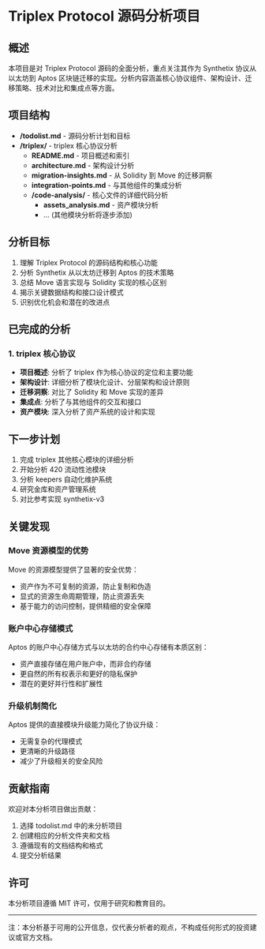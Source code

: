 # Triplex Protocol 源码分析项目

## 概述

本项目是对 Triplex Protocol 源码的全面分析，重点关注其作为 Synthetix 协议从以太坊到 Aptos 区块链迁移的实现。分析内容涵盖核心协议组件、架构设计、迁移策略、技术对比和集成点等方面。

## 项目结构

- **/todolist.md** - 源码分析计划和目标
- **/triplex/** - triplex 核心协议分析
  - **README.md** - 项目概述和索引
  - **architecture.md** - 架构设计分析
  - **migration-insights.md** - 从 Solidity 到 Move 的迁移洞察
  - **integration-points.md** - 与其他组件的集成分析
  - **/code-analysis/** - 核心文件的详细代码分析
    - **assets_analysis.md** - 资产模块分析
    - ... (其他模块分析将逐步添加)

## 分析目标

1. 理解 Triplex Protocol 的源码结构和核心功能
2. 分析 Synthetix 从以太坊迁移到 Aptos 的技术策略
3. 总结 Move 语言实现与 Solidity 实现的核心区别
4. 揭示关键数据结构和接口设计模式
5. 识别优化机会和潜在的改进点

## 已完成的分析

### 1. triplex 核心协议

- **项目概述**: 分析了 triplex 作为核心协议的定位和主要功能
- **架构设计**: 详细分析了模块化设计、分层架构和设计原则
- **迁移洞察**: 对比了 Solidity 和 Move 实现的差异
- **集成点**: 分析了与其他组件的交互和接口
- **资产模块**: 深入分析了资产系统的设计和实现

## 下一步计划

1. 完成 triplex 其他核心模块的详细分析
2. 开始分析 420 流动性池模块
3. 分析 keepers 自动化维护系统
4. 研究金库和资产管理系统
5. 对比参考实现 synthetix-v3

## 关键发现

### Move 资源模型的优势

Move 的资源模型提供了显著的安全优势：
- 资产作为不可复制的资源，防止复制和伪造
- 显式的资源生命周期管理，防止资源丢失
- 基于能力的访问控制，提供精细的安全保障

### 账户中心存储模式

Aptos 的账户中心存储方式与以太坊的合约中心存储有本质区别：
- 资产直接存储在用户账户中，而非合约存储
- 更自然的所有权表示和更好的隐私保护
- 潜在的更好并行性和扩展性

### 升级机制简化

Aptos 提供的直接模块升级能力简化了协议升级：
- 无需复杂的代理模式
- 更清晰的升级路径
- 减少了升级相关的安全风险

## 贡献指南

欢迎对本分析项目做出贡献：

1. 选择 todolist.md 中的未分析项目
2. 创建相应的分析文件夹和文档
3. 遵循现有的文档结构和格式
4. 提交分析结果

## 许可

本分析项目遵循 MIT 许可，仅用于研究和教育目的。

---

注：本分析基于可用的公开信息，仅代表分析者的观点，不构成任何形式的投资建议或官方文档。 